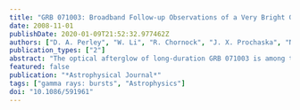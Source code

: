 ```yaml
---
title: "GRB 071003: Broadband Follow-up Observations of a Very Bright Gamma-Ray Burst in a Galactic Halo"
date: 2008-11-01
publishDate: 2020-01-09T21:52:32.977462Z
authors: ["D. A. Perley", "W. Li", "R. Chornock", "J. X. Prochaska", "N. R. Butler", "P. Chandra", "L. K. Pollack", "J. S. Bloom", "A. V. Filippenko", "H. Swan", "F. Yuan", "C. Akerlof", "M. W. Auger", "S. B. Cenko", "H. -W. Chen", "C. D. Fassnacht", "D. Fox", "D. Frail", "E. M. Johansson", "T. McKay", "D. Le Mignant", "M. Modjaz", "W. Rujopakarn", "R. Russel", "M. A. Skinner", "G. H. Smith", "I. Smith", "M. A. van Dam", "S. Yost"]
publication_types: ["2"]
abstract: "The optical afterglow of long-duration GRB 071003 is among the brightest yet to be detected from any GRB, with R ≈ 12 mag in KAIT observations starting 42 s after the GRB trigger, including filtered detections during prompt emission. However, our high-S/N afterglow spectrum displays only extremely weak absorption lines at what we argue is the host redshift of z = 1.60435, in contrast to the three other, much stronger Mg II absorption systems observed at lower redshifts. Together with Keck adaptive optics observations, which fail to reveal a host galaxy coincident with the burst position, our observations suggest a halo progenitor and offer a cautionary tale about the use of Mg II for GRB redshift determination. We present early- through late-time observations spanning the electromagnetic spectrum, constrain the connection between the prompt emission and early variations in the light curve (we observe no correlation), and discuss possible origins for an unusual, marked rebrightening that occurs a few hours after the burst: likely either a late-time refreshed shock or a wide-angle secondary jet. Analysis of the late-time afterglow is most consistent with a wind environment, suggesting a massive star progenitor. Together with GRB 070125, this may indicate that a small but significant portion of star formation in the early universe occurred far outside what we consider a normal galactic disk."
featured: false
publication: "*Astrophysical Journal*"
tags: ["gamma rays: bursts", "Astrophysics"]
doi: "10.1086/591961"
---
```


